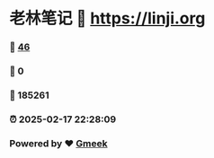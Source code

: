 # 老林笔记 :link: https://linji.org 
### :page_facing_up: [46](https://linji.org/tag.html) 
### :speech_balloon: 0 
### :hibiscus: 185261 
### :alarm_clock: 2025-02-17 22:28:09 
### Powered by :heart: [Gmeek](https://github.com/Meekdai/Gmeek)
